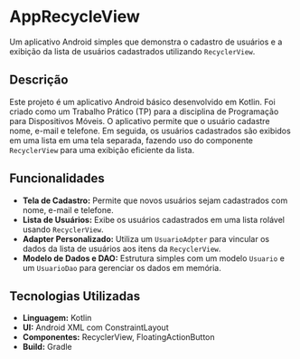 # AppRecycleView

Um aplicativo Android simples que demonstra o cadastro de usuários e a exibição da lista de usuários cadastrados utilizando `RecyclerView`.

## Descrição

Este projeto é um aplicativo Android básico desenvolvido em Kotlin. Foi criado como um Trabalho Prático (TP) para a disciplina de Programação para Dispositivos Móveis. O aplicativo permite que o usuário cadastre nome, e-mail e telefone. Em seguida, os usuários cadastrados são exibidos em uma lista em uma tela separada, fazendo uso do componente `RecyclerView` para uma exibição eficiente da lista.

## Funcionalidades

* **Tela de Cadastro:** Permite que novos usuários sejam cadastrados com nome, e-mail e telefone.
* **Lista de Usuários:** Exibe os usuários cadastrados em uma lista rolável usando `RecyclerView`.
* **Adapter Personalizado:** Utiliza um `UsuarioAdpter` para vincular os dados da lista de usuários aos itens da `RecyclerView`.
* **Modelo de Dados e DAO:** Estrutura simples com um modelo `Usuario` e um `UsuarioDao` para gerenciar os dados em memória.

## Tecnologias Utilizadas

* **Linguagem:** Kotlin
* **UI:** Android XML com ConstraintLayout
* **Componentes:** RecyclerView, FloatingActionButton
* **Build:** Gradle

